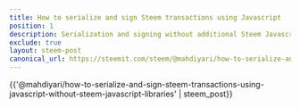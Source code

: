 ```yaml
---
title: How to serialize and sign Steem transactions using Javascript
position: 1
description: Serialization and signing without additional Steem Javascript libraries.
exclude: true
layout: steem-post
canonical_url: https://steemit.com/steem/@mahdiyari/how-to-serialize-and-sign-steem-transactions-using-javascript-without-steem-javascript-libraries
---
```


{{'@mahdiyari/how-to-serialize-and-sign-steem-transactions-using-javascript-without-steem-javascript-libraries' | steem_post}}
